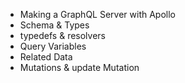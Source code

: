 - Making a GraphQL Server with Apollo
- Schema & Types
- typedefs & resolvers
- Query Variables
- Related Data
- Mutations & update Mutation
